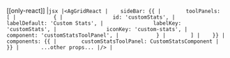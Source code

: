 [[only-react]]
|```jsx
|<AgGridReact
|    sideBar: {{
|        toolPanels: [
|            {
|                id: 'customStats',
|                labelDefault: 'Custom Stats',
|                labelKey: 'customStats',
|                iconKey: 'custom-stats',
|                component: 'customStatsToolPanel',
|            }
|        ]
|    }}
|    components: {{
|        customStatsToolPanel: CustomStatsComponent
|    }}
|       ...other props...
|/>
|```

